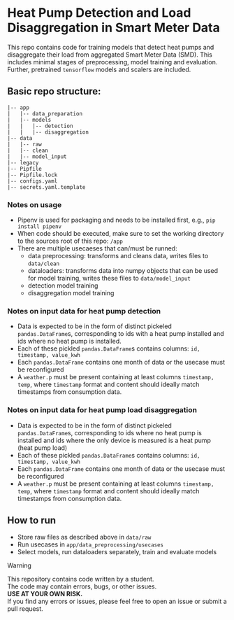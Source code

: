 # Heat Pump Detection and Load Disaggregation in Smart Meter Data
This repo contains code for training models that detect heat pumps and disaggregate their load from aggregated Smart Meter Data (SMD). 
This includes minimal stages of preprocessing, model training and evaluation. Further, pretrained ```tensorflow``` models and scalers are included.


## Basic repo structure:
```
|-- app
|   |-- data_preparation
|   |-- models
|   |   |-- detection
|   |   |-- disaggregation
|-- data
|   |-- raw
|   |-- clean
|   |-- model_input
|-- legacy
|-- Pipfile
|-- Pipfile.lock
|-- configs.yaml
|-- secrets.yaml.template
```
### Notes on usage
* Pipenv is used for packaging and needs to be installed first, e.g., ```pip install pipenv``` 
* When code should be executed, make sure to set the working directory to the sources root of this repo: ```/app```
* There are multiple usecaeses that can/must be runned:
    * data preprocessing: transforms and cleans data, writes files to ```data/clean```
    * dataloaders: transforms data into numpy objects that can be used for model training, writes these files to ```data/model_input```
    * detection model training
    * disaggregation model training
  

### Notes on input data for heat pump detection
* Data is expected to be in the form of distinct pickeled ```pandas.DataFrame```s, corresponding to ids with a heat pump installed and
  ids where no heat pump is installed. 
* Each of these pickled ```pandas.DataFrame```s contains columns: ```id, timestamp, value_kwh```
* Each ```pandas.DataFrame``` contains one month of data or the usecase must be reconfigured
* A ```weather.p``` must be present containing at least columns ```timestamp, temp```, where ```timestamp``` 
  format and content should ideally match timestamps from consumption data. 

### Notes on input data for heat pump load disaggregation
* Data is expected to be in the form of distinct pickeled ```pandas.DataFrame```s, corresponding to ids where no heat pump is installed and
  ids where the only device is measured is a heat pump (heat pump load)
* Each of these pickled ```pandas.DataFrame```s contains columns: ```id, timestamp, value_kwh```
* Each ```pandas.DataFrame``` contains one month of data or the usecase must be reconfigured
* A ```weather.p``` must be present containing at least columns ```timestamp, temp```, where ```timestamp``` 
  format and content should ideally match timestamps from consumption data. 

## How to run
* Store raw files as described above in  ```data/raw```
* Run usecases in ```app/data_preprocessing/usecases```
* Select models, run dataloaders separately, train and evaluate models



> [!WARNING]
> This repository contains code written by a student. \
> The code may contain errors, bugs, or other issues. \
> **USE AT YOUR OWN RISK.** \
>If you find any errors or issues, please feel free to open an issue or submit a pull request.
